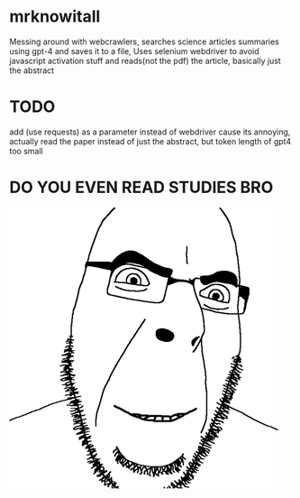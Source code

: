 # mrknowitall
Messing around with webcrawlers, searches science articles summaries using gpt-4 and saves it to a file, Uses selenium webdriver to avoid javascript activation stuff and reads(not the pdf) the article, 
basically just the abstract

# TODO
add (use requests) as a parameter instead of webdriver cause its annoying, actually read the paper instead of just the abstract, but token length of gpt4 too small
# DO YOU EVEN READ STUDIES BRO
![](soyjack-bop.gif)
